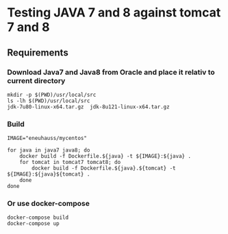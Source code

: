 # Testing JAVA 7 and 8 against tomcat 7 and 8
## Requirements
### Download Java7 and Java8 from Oracle and place it relativ to current directory
```
mkdir -p $(PWD)/usr/local/src
ls -lh $(PWD)/usr/local/src
jdk-7u80-linux-x64.tar.gz  jdk-8u121-linux-x64.tar.gz
```

### Build
```
IMAGE="eneuhauss/mycentos"

for java in java7 java8; do
    docker build -f Dockerfile.${java} -t ${IMAGE}:${java} .
    for tomcat in tomcat7 tomcat8; do
        docker build -f Dockerfile.${java}.${tomcat} -t ${IMAGE}:${java}${tomcat} .
    done
done
```

### Or use docker-compose
```
docker-compose build
docker-compose up
```
